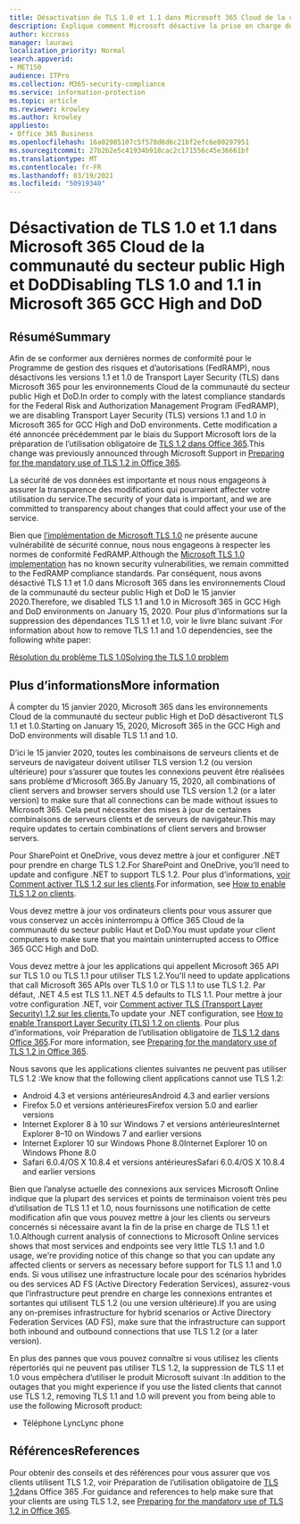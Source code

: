 ```yaml
---
title: Désactivation de TLS 1.0 et 1.1 dans Microsoft 365 Cloud de la communauté du secteur public High et DoD
description: Explique comment Microsoft désactive la prise en charge de TLS 1.1 et 1.0 dans les environnements Cloud de la communauté du secteur public High et DoD dans Microsoft 365.
author: kccross
manager: laurawi
localization_priority: Normal
search.appverid:
- MET150
audience: ITPro
ms.collection: M365-security-compliance
ms.service: information-protection
ms.topic: article
ms.reviewer: krowley
ms.author: krowley
appliesto:
- Office 365 Business
ms.openlocfilehash: 16a02985107c5f578d6d6c21bf2efc6e80297951
ms.sourcegitcommit: 27b2b2e5c41934b918cac2c171556c45e36661bf
ms.translationtype: MT
ms.contentlocale: fr-FR
ms.lasthandoff: 03/19/2021
ms.locfileid: "50919340"
---
```

# <a name="disabling-tls-10-and-11-in-microsoft-365-gcc-high-and-dod"></a><span data-ttu-id="2ba9d-103">Désactivation de TLS 1.0 et 1.1 dans Microsoft 365 Cloud de la communauté du secteur public High et DoD</span><span class="sxs-lookup"><span data-stu-id="2ba9d-103">Disabling TLS 1.0 and 1.1 in Microsoft 365 GCC High and DoD</span></span>

## <a name="summary"></a><span data-ttu-id="2ba9d-104">Résumé</span><span class="sxs-lookup"><span data-stu-id="2ba9d-104">Summary</span></span>

<span data-ttu-id="2ba9d-105">Afin de se conformer aux dernières normes de conformité pour le Programme de gestion des risques et d’autorisations (FedRAMP), nous désactivons les versions 1.1 et 1.0 de Transport Layer Security (TLS) dans Microsoft 365 pour les environnements Cloud de la communauté du secteur public High et DoD.</span><span class="sxs-lookup"><span data-stu-id="2ba9d-105">In order to comply with the latest compliance standards for the Federal Risk and Authorization Management Program (FedRAMP), we are disabling Transport Layer Security (TLS) versions 1.1 and 1.0 in Microsoft 365 for GCC High and DoD environments.</span></span> <span data-ttu-id="2ba9d-106">Cette modification a été annoncée précédemment par le biais du Support Microsoft lors de la préparation de l’utilisation obligatoire de [TLS 1.2 dans Office 365](https://support.microsoft.com/help/4057306/preparing-for-tls-1-2-in-office-365).</span><span class="sxs-lookup"><span data-stu-id="2ba9d-106">This change was previously announced through Microsoft Support in [Preparing for the mandatory use of TLS 1.2 in Office 365](https://support.microsoft.com/help/4057306/preparing-for-tls-1-2-in-office-365).</span></span>

<span data-ttu-id="2ba9d-107">La sécurité de vos données est importante et nous nous engageons à assurer la transparence des modifications qui pourraient affecter votre utilisation du service.</span><span class="sxs-lookup"><span data-stu-id="2ba9d-107">The security of your data is important, and we are committed to transparency about changes that could affect your use of the service.</span></span>

<span data-ttu-id="2ba9d-108">Bien que [l’implémentation de Microsoft TLS 1.0](https://support.microsoft.com/help/3117336) ne présente aucune vulnérabilité de sécurité connue, nous nous engageons à respecter les normes de conformité FedRAMP.</span><span class="sxs-lookup"><span data-stu-id="2ba9d-108">Although the [Microsoft TLS 1.0 implementation](https://support.microsoft.com/help/3117336) has no known security vulnerabilities, we remain committed to the FedRAMP compliance standards.</span></span> <span data-ttu-id="2ba9d-109">Par conséquent, nous avons désactivé TLS 1.1 et 1.0 dans Microsoft 365 dans les environnements Cloud de la communauté du secteur public High et DoD le 15 janvier 2020.</span><span class="sxs-lookup"><span data-stu-id="2ba9d-109">Therefore, we disabled TLS 1.1 and 1.0 in Microsoft 365 in GCC High and DoD environments on January 15, 2020.</span></span> <span data-ttu-id="2ba9d-110">Pour plus d’informations sur la suppression des dépendances TLS 1.1 et 1.0, voir le livre blanc suivant :</span><span class="sxs-lookup"><span data-stu-id="2ba9d-110">For information about how to remove TLS 1.1 and 1.0 dependencies, see the following white paper:</span></span>

[<span data-ttu-id="2ba9d-111">Résolution du problème TLS 1.0</span><span class="sxs-lookup"><span data-stu-id="2ba9d-111">Solving the TLS 1.0 problem</span></span>](https://www.microsoft.com/download/details.aspx?id=55266)

## <a name="more-information"></a><span data-ttu-id="2ba9d-112">Plus d’informations</span><span class="sxs-lookup"><span data-stu-id="2ba9d-112">More information</span></span>

<span data-ttu-id="2ba9d-113">À compter du 15 janvier 2020, Microsoft 365 dans les environnements Cloud de la communauté du secteur public High et DoD désactiveront TLS 1.1 et 1.0.</span><span class="sxs-lookup"><span data-stu-id="2ba9d-113">Starting on January 15, 2020, Microsoft 365 in the GCC High and DoD environments will disable TLS 1.1 and 1.0.</span></span>

<span data-ttu-id="2ba9d-114">D’ici le 15 janvier 2020, toutes les combinaisons de serveurs clients et de serveurs de navigateur doivent utiliser TLS version 1.2 (ou version ultérieure) pour s’assurer que toutes les connexions peuvent être réalisées sans problème d’Microsoft 365.</span><span class="sxs-lookup"><span data-stu-id="2ba9d-114">By January 15, 2020, all combinations of client servers and browser servers should use TLS version 1.2 (or a later version) to make sure that all connections can be made without issues to Microsoft 365.</span></span> <span data-ttu-id="2ba9d-115">Cela peut nécessiter des mises à jour de certaines combinaisons de serveurs clients et de serveurs de navigateur.</span><span class="sxs-lookup"><span data-stu-id="2ba9d-115">This may require updates to certain combinations of client servers and browser servers.</span></span>

<span data-ttu-id="2ba9d-116">Pour SharePoint et OneDrive, vous devez mettre à jour et configurer .NET pour prendre en charge TLS 1.2.</span><span class="sxs-lookup"><span data-stu-id="2ba9d-116">For SharePoint and OneDrive, you'll need to update and configure .NET to support TLS 1.2.</span></span> <span data-ttu-id="2ba9d-117">Pour plus d’informations, [voir Comment activer TLS 1.2 sur les clients](/mem/configmgr/core/plan-design/security/enable-tls-1-2-client).</span><span class="sxs-lookup"><span data-stu-id="2ba9d-117">For information, see [How to enable TLS 1.2 on clients](/mem/configmgr/core/plan-design/security/enable-tls-1-2-client).</span></span>

<span data-ttu-id="2ba9d-118">Vous devez mettre à jour vos ordinateurs clients pour vous assurer que vous conservez un accès ininterrompu à Office 365 Cloud de la communauté du secteur public Haut et DoD.</span><span class="sxs-lookup"><span data-stu-id="2ba9d-118">You must update your client computers to make sure that you maintain uninterrupted access to Office 365 GCC High and DoD.</span></span>

<span data-ttu-id="2ba9d-119">Vous devez mettre à jour les applications qui appellent Microsoft 365 API sur TLS 1.0 ou TLS 1.1 pour utiliser TLS 1.2.</span><span class="sxs-lookup"><span data-stu-id="2ba9d-119">You'll need to update applications that call Microsoft 365 APIs over TLS 1.0 or TLS 1.1 to use TLS 1.2.</span></span> <span data-ttu-id="2ba9d-120">Par défaut, .NET 4.5 est TLS 1.1.</span><span class="sxs-lookup"><span data-stu-id="2ba9d-120">.NET 4.5 defaults to TLS 1.1.</span></span> <span data-ttu-id="2ba9d-121">Pour mettre à jour votre configuration .NET, voir [Comment activer TLS (Transport Layer Security) 1.2 sur les clients.](/mem/configmgr/core/plan-design/security/enable-tls-1-2-client)</span><span class="sxs-lookup"><span data-stu-id="2ba9d-121">To update your .NET configuration, see [How to enable Transport Layer Security (TLS) 1.2 on clients](/mem/configmgr/core/plan-design/security/enable-tls-1-2-client).</span></span> <span data-ttu-id="2ba9d-122">Pour plus d’informations, voir Préparation de l’utilisation obligatoire de [TLS 1.2 dans Office 365](https://support.microsoft.com/help/4057306/preparing-for-tls-1-2-in-office-365).</span><span class="sxs-lookup"><span data-stu-id="2ba9d-122">For more information, see [Preparing for the mandatory use of TLS 1.2 in Office 365](https://support.microsoft.com/help/4057306/preparing-for-tls-1-2-in-office-365).</span></span>

<span data-ttu-id="2ba9d-123">Nous savons que les applications clientes suivantes ne peuvent pas utiliser TLS 1.2 :</span><span class="sxs-lookup"><span data-stu-id="2ba9d-123">We know that the following client applications cannot use TLS 1.2:</span></span>

- <span data-ttu-id="2ba9d-124">Android 4.3 et versions antérieures</span><span class="sxs-lookup"><span data-stu-id="2ba9d-124">Android 4.3 and earlier versions</span></span>
- <span data-ttu-id="2ba9d-125">Firefox 5.0 et versions antérieures</span><span class="sxs-lookup"><span data-stu-id="2ba9d-125">Firefox version 5.0 and earlier versions</span></span>
- <span data-ttu-id="2ba9d-126">Internet Explorer 8 à 10 sur Windows 7 et versions antérieures</span><span class="sxs-lookup"><span data-stu-id="2ba9d-126">Internet Explorer 8–10 on Windows 7 and earlier versions</span></span>
- <span data-ttu-id="2ba9d-127">Internet Explorer 10 sur Windows Phone 8.0</span><span class="sxs-lookup"><span data-stu-id="2ba9d-127">Internet Explorer 10 on Windows Phone 8.0</span></span>
- <span data-ttu-id="2ba9d-128">Safari 6.0.4/OS X 10.8.4 et versions antérieures</span><span class="sxs-lookup"><span data-stu-id="2ba9d-128">Safari 6.0.4/OS X 10.8.4 and earlier versions</span></span>

<span data-ttu-id="2ba9d-129">Bien que l’analyse actuelle des connexions aux services Microsoft Online indique que la plupart des services et points de terminaison voient très peu d’utilisation de TLS 1.1 et 1.0, nous fournissons une notification de cette modification afin que vous pouvez mettre à jour les clients ou serveurs concernés si nécessaire avant la fin de la prise en charge de TLS 1.1 et 1.0.</span><span class="sxs-lookup"><span data-stu-id="2ba9d-129">Although current analysis of connections to Microsoft Online services shows that most services and endpoints see very little TLS 1.1 and 1.0 usage, we're providing notice of this change so that you can update any affected clients or servers as necessary before support for TLS 1.1 and 1.0 ends.</span></span> <span data-ttu-id="2ba9d-130">Si vous utilisez une infrastructure locale pour des scénarios hybrides ou des services AD FS (Active Directory Federation Services), assurez-vous que l’infrastructure peut prendre en charge les connexions entrantes et sortantes qui utilisent TLS 1.2 (ou une version ultérieure).</span><span class="sxs-lookup"><span data-stu-id="2ba9d-130">If you are using any on-premises infrastructure for hybrid scenarios or Active Directory Federation Services (AD FS), make sure that the infrastructure can support both inbound and outbound connections that use TLS 1.2 (or a later version).</span></span>

<span data-ttu-id="2ba9d-131">En plus des pannes que vous pouvez connaître si vous utilisez les clients répertoriés qui ne peuvent pas utiliser TLS 1.2, la suppression de TLS 1.1 et 1.0 vous empêchera d’utiliser le produit Microsoft suivant :</span><span class="sxs-lookup"><span data-stu-id="2ba9d-131">In addition to the outages that you might experience if you use the listed clients that cannot use TLS 1.2, removing TLS 1.1 and 1.0 will prevent you from being able to use the following Microsoft product:</span></span>

- <span data-ttu-id="2ba9d-132">Téléphone Lync</span><span class="sxs-lookup"><span data-stu-id="2ba9d-132">Lync phone</span></span>

## <a name="references"></a><span data-ttu-id="2ba9d-133">Références</span><span class="sxs-lookup"><span data-stu-id="2ba9d-133">References</span></span>

<span data-ttu-id="2ba9d-134">Pour obtenir des conseils et des références pour vous assurer que vos clients utilisent TLS 1.2, voir Préparation de l’utilisation obligatoire de [TLS 1.2](https://support.microsoft.com/help/4057306/preparing-for-tls-1-2-in-office-365)dans Office 365 .</span><span class="sxs-lookup"><span data-stu-id="2ba9d-134">For guidance and references to help make sure that your clients are using TLS 1.2, see [Preparing for the mandatory use of TLS 1.2 in Office 365](https://support.microsoft.com/help/4057306/preparing-for-tls-1-2-in-office-365).</span></span>